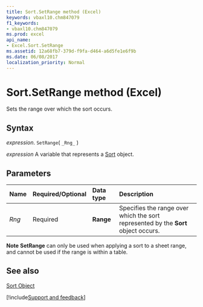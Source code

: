 ```yaml
---
title: Sort.SetRange method (Excel)
keywords: vbaxl10.chm847079
f1_keywords:
- vbaxl10.chm847079
ms.prod: excel
api_name:
- Excel.Sort.SetRange
ms.assetid: 12a68fb7-379d-f9fa-d464-a6d5fe1e6f9b
ms.date: 06/08/2017
localization_priority: Normal
---
```



# Sort.SetRange method (Excel)

Sets the range over which the sort occurs.


## Syntax

_expression_. `SetRange`( `_Rng_` )

_expression_ A variable that represents a [Sort](./Excel.Sort.md) object.


## Parameters



|Name|Required/Optional|Data type|Description|
|:-----|:-----|:-----|:-----|
| _Rng_|Required| **Range**|Specifies the range over which the sort represented by the  **Sort** object occurs.|

 **Note**   **SetRange** can only be used when applying a sort to a sheet range, and cannot be used if the range is within a table.


## See also


[Sort Object](Excel.Sort.md)

[!include[Support and feedback](~/includes/feedback-boilerplate.md)]